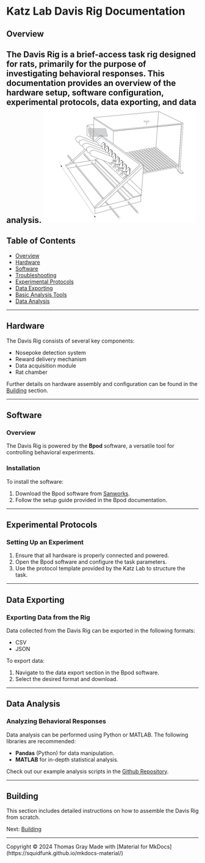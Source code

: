 <!-- Davis Rig Documentation -->

# Katz Lab Davis Rig Documentation

## Overview

The Davis Rig is a brief-access task rig designed for rats, primarily for the purpose of investigating behavioral responses. This documentation provides an overview of the hardware setup, software configuration, experimental protocols, data exporting, and data analysis.
<img src="images/davisrig.png" alt="Davis Rig" width="400px">
---

## Table of Contents
- [Overview](#overview)
- [Hardware](#hardware)
- [Software](#software)
- [Troubleshooting](#troubleshooting)
- [Experimental Protocols](#experimental-protocols)
- [Data Exporting](#data-exporting)
- [Basic Analysis Tools](#BAT-install)
- [Data Analysis](#data-analysis)

---

## Hardware

The Davis Rig consists of several key components:
- Nosepoke detection system
- Reward delivery mechanism
- Data acquisition module
- Rat chamber

Further details on hardware assembly and configuration can be found in the [Building](building/) section.

---

## Software

### Overview

The Davis Rig is powered by the **Bpod** software, a versatile tool for controlling behavioral experiments. 

### Installation

To install the software:
1. Download the Bpod software from [Sanworks](https://sanworks.io/).
2. Follow the setup guide provided in the Bpod documentation.

---

## Experimental Protocols

### Setting Up an Experiment

1. Ensure that all hardware is properly connected and powered.
2. Open the Bpod software and configure the task parameters.
3. Use the protocol template provided by the Katz Lab to structure the task.

---

## Data Exporting

### Exporting Data from the Rig

Data collected from the Davis Rig can be exported in the following formats:
- CSV
- JSON

To export data:
1. Navigate to the data export section in the Bpod software.
2. Select the desired format and download.

---

## Data Analysis

### Analyzing Behavioral Responses

Data analysis can be performed using Python or MATLAB. The following libraries are recommended:
- **Pandas** (Python) for data manipulation.
- **MATLAB** for in-depth statistical analysis.

Check out our example analysis scripts in the [Github Repository](https://github.com/thomasrgray/turbulator-olfactometer).

---

## Building

This section includes detailed instructions on how to assemble the Davis Rig from scratch.

Next: [Building](building/)

---

<!-- Footer -->

<footer>
    Copyright &copy; 2024 Thomas Gray
    Made with [Material for MkDocs](https://squidfunk.github.io/mkdocs-material/)
</footer>
